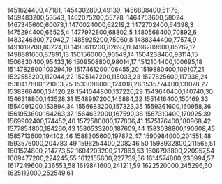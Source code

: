 1451624400,47181,
1454302800,49139,
1456808400,51176,
1459483200,53543,
1462075200,55778,
1464753600,58024,
1467345600,60073,1
1470024000,62219,2
1472702400,64398,3
1475294400,66525,4
1477972800,68802,5
1480568400,70892,6
1483246800,72942,7
1485925200,75060,8
1488344400,77574,9
1491019200,80224,10
1493611200,82697,11
1496289600,85267,12
1498881600,87891,13
1501560000,90549,14
1504238400,93114,15
1506830400,95433,16
1509508800,98014,17
1512104400,100695,18
1514782800,103294,19
1517461200,106455,20
1519880400,109107,21
1522555200,112044,22
1525147200,115033,23
1527825600,117938,24
1530417600,121003,25
1533096000,124018,26
1535774400,131078,27
1538366400,134120,28
1541044800,137220,29
1543640400,140740,30
1546318800,143528,31
1548997200,146884,32
1551416400,150169,33
1554091200,153894,34
1556683200,157323,35
1559361600,160958,36
1561953600,164263,37
1564632000,167590,38
1567310400,170925,39
1569902400,174452,40
1572580800,177806,41
1575176400,180968,42
1577854800,184260,43
1580533200,187609,44
1583038800,190608,45
1585713600,194102,46
1588305600,197872,47
1590984000,201551,48
1593576000,204783,49
1596254400,208246,50
1598932800,211565,51
1601524800,214773,52
1604203200,217863,53
1606798800,220957,54
1609477200,224245,55
1612155600,227739,56
1614574800,230994,57
1617249600,236553,58
1619841600,241211,59
1622520000,245296,60
1625112000,252549,61
